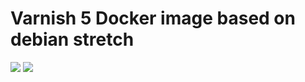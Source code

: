 # Varnish 5 Docker image based on debian stretch

[![](https://images.microbadger.com/badges/version/fballiano/varnish.svg)](http://microbadger.com/images/fballiano/varnish)
[![](https://images.microbadger.com/badges/image/fballiano/varnish.svg)](http://microbadger.com/images/fballiano/varnish)
